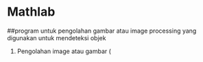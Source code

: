 # Mathlab
##program untuk pengolahan gambar atau image processing yang digunakan untuk mendeteksi objek
1. Pengolahan image atau gambar (
